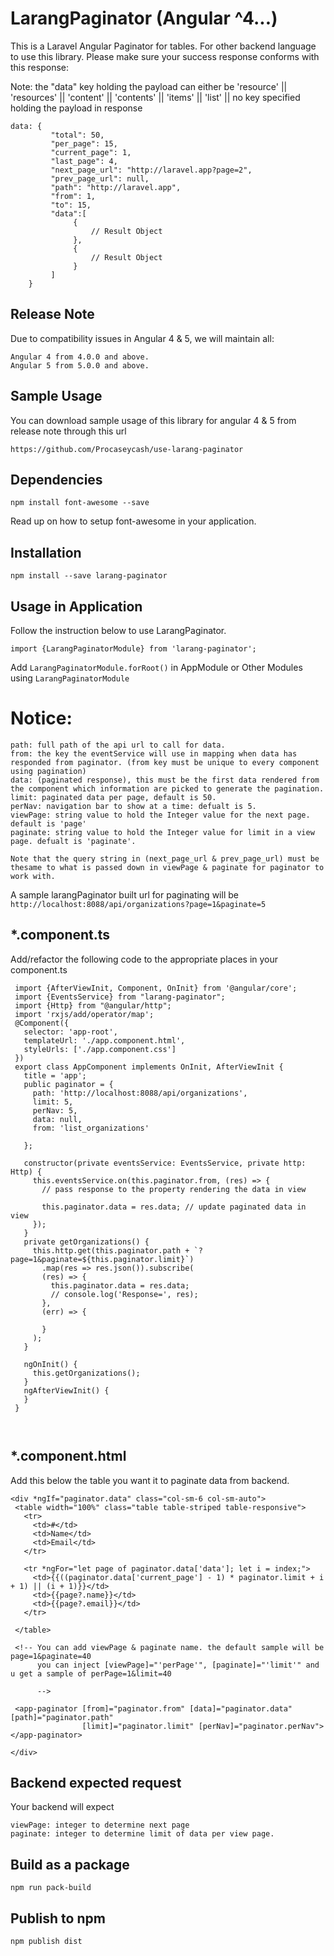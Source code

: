 # LarangPaginator (Angular ^4...)

This is a Laravel Angular Paginator for tables. For other backend language to use this library. Please make sure your success response conforms with this response: 

Note: the "data" key holding the payload can either be 'resource' || 'resources' || 'content' || 'contents' || 'items' || 'list' || no key specified holding the payload in response
  
      
    data: {
             "total": 50,
             "per_page": 15,
             "current_page": 1,
             "last_page": 4,
             "next_page_url": "http://laravel.app?page=2",
             "prev_page_url": null,
             "path": "http://laravel.app",
             "from": 1,
             "to": 15,
             "data":[
                  {
                      // Result Object
                  },
                  {
                      // Result Object
                  }
             ]
        }
    
 ## Release Note
 Due to compatibility issues in Angular 4 & 5, we will maintain all:
 ````
 Angular 4 from 4.0.0 and above.
 Angular 5 from 5.0.0 and above.
 ````
 
 ## Sample Usage 
 
 You can download sample usage of this library for angular 4 & 5 from release note through this url
  
 `https://github.com/Procaseycash/use-larang-paginator`
 
 ## Dependencies
 
 `npm install font-awesome --save`
 
 Read up on how to setup font-awesome in your application.
 
 ## Installation
 
 `npm install --save larang-paginator`

   
## Usage in Application

Follow the instruction below to use LarangPaginator.

`import {LarangPaginatorModule} from 'larang-paginator';`

Add `LarangPaginatorModule.forRoot()` in AppModule or Other Modules using `LarangPaginatorModule`
     
   # Notice: 
  ```` 
  path: full path of the api url to call for data.
  from: the key the eventService will use in mapping when data has responded from paginator. (from key must be unique to every component using pagination)
  data: (paginated response), this must be the first data rendered from the component which information are picked to generate the pagination.
  limit: paginated data per page, default is 50.
  perNav: navigation bar to show at a time: defualt is 5.
  viewPage: string value to hold the Integer value for the next page. default is 'page'
  paginate: string value to hold the Integer value for limit in a view page. defualt is 'paginate'.
  
  Note that the query string in (next_page_url & prev_page_url) must be thesame to what is passed down in viewPage & paginate for paginator to work with.
  ````
  
  A sample larangPaginator built url for paginating will be `http://localhost:8088/api/organizations?page=1&paginate=5`
  
  
   ## *.component.ts
   
   Add/refactor the following code to the appropriate places in your component.ts

  
````
 import {AfterViewInit, Component, OnInit} from '@angular/core';
 import {EventsService} from "larang-paginator";
 import {Http} from "@angular/http";
 import 'rxjs/add/operator/map';
 @Component({
   selector: 'app-root',
   templateUrl: './app.component.html',
   styleUrls: ['./app.component.css']
 })
 export class AppComponent implements OnInit, AfterViewInit {
   title = 'app';
   public paginator = {
     path: 'http://localhost:8088/api/organizations',
     limit: 5,
     perNav: 5,
     data: null,
     from: 'list_organizations'
 
   };
 
   constructor(private eventsService: EventsService, private http: Http) {
     this.eventsService.on(this.paginator.from, (res) => {
       // pass response to the property rendering the data in view
 
       this.paginator.data = res.data; // update paginated data in view
     });
   }
   private getOrganizations() {
     this.http.get(this.paginator.path + `?page=1&paginate=${this.paginator.limit}`)
       .map(res => res.json()).subscribe(
       (res) => {
         this.paginator.data = res.data;
         // console.log('Response=', res);
       },
       (err) => {
 
       }
     );
   }
 
   ngOnInit() {
     this.getOrganizations();
   }
   ngAfterViewInit() {
   }
 }

      
  ````
  
  ## *.component.html
  Add this below the table you want it to paginate data from backend.
  
  ````
 <div *ngIf="paginator.data" class="col-sm-6 col-sm-auto">
   <table width="100%" class="table table-striped table-responsive">
     <tr>
       <td>#</td>
       <td>Name</td>
       <td>Email</td>
     </tr>
 
     <tr *ngFor="let page of paginator.data['data']; let i = index;">
       <td>{{((paginator.data['current_page'] - 1) * paginator.limit + i + 1) || (i + 1)}}</td>
       <td>{{page?.name}}</td>
       <td>{{page?.email}}</td>
     </tr>
 
   </table>
   
   <!-- You can add viewPage & paginate name. the default sample will be page=1&paginate=40
        you can inject [viewPage]="'perPage'", [paginate]="'limit'" and u get a sample of perPage=1&limit=40 
        
        -->
   
   <app-paginator [from]="paginator.from" [data]="paginator.data" [path]="paginator.path"
                  [limit]="paginator.limit" [perNav]="paginator.perNav"></app-paginator>
 
 </div>
````

## Backend expected request

Your backend will expect 

````
viewPage: integer to determine next page
paginate: integer to determine limit of data per view page.
````
 
## Build as a package

`npm run pack-build`


## Publish to npm

`npm publish dist`
